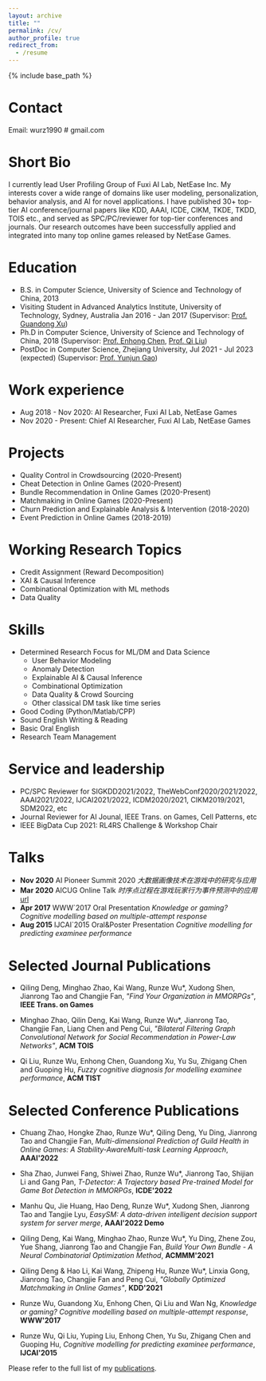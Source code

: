 ```yaml
---
layout: archive
title: ""
permalink: /cv/
author_profile: true
redirect_from:
  - /resume
---
```


{% include base_path %}

Contact
======
Email: wurz1990 \# gmail.com

Short Bio
======
I currently lead User Profiling Group of Fuxi AI Lab, NetEase Inc. My interests cover a wide range of domains like user modeling, personalization, behavior analysis, and AI for novel applications. I have published 30+ top-tier AI conference/journal papers like KDD, AAAI, ICDE, CIKM, TKDE, TKDD, TOIS etc., and served as SPC/PC/reviewer for top-tier conferences and journals.  Our research outcomes have been successfully applied and integrated into many top online games released by NetEase Games.

Education
======
* B.S. in Computer Science, University of Science and Technology of China, 2013
* Visiting Student in Advanced Analytics Institute, University of Technology, Sydney, Australia Jan 2016 - Jan 2017 (Supervisor: [Prof. Guandong Xu](https://profiles.uts.edu.au/Guandong.Xu))
* Ph.D in Computer Science, University of Science and Technology of China, 2018 (Supervisor: [Prof. Enhong Chen](http://staff.ustc.edu.cn/~cheneh/), [Prof. Qi Liu](http://staff.ustc.edu.cn/~qiliuql/))
* PostDoc in Computer Science, Zhejiang University, Jul 2021 - Jul 2023 (expected) (Supervisor: [Prof. Yunjun Gao](https://mypage.zju.edu.cn/gaoyj_cn))

Work experience
======
* Aug 2018 - Nov 2020: AI Researcher, Fuxi AI Lab, NetEase Games
* Nov 2020 - Present: Chief AI Researcher, Fuxi AI Lab, NetEase Games

Projects
======
- Quality Control in Crowdsourcing (2020-Present)
- Cheat Detection in Online Games (2020-Present)
- Bundle Recommendation in Online Games (2020-Present)
- Matchmaking in Online Games (2020-Present)
- Churn Prediction and Explainable Analysis & Intervention (2018-2020)
- Event Prediction in Online Games (2018-2019)

Working Research Topics
=====
- Credit Assignment (Reward Decomposition)
- XAI & Causal Inference
- Combinational Optimization with ML methods
- Data Quality

  
Skills
======
* Determined Research Focus for ML/DM and Data Science
  - User Behavior Modeling
  - Anomaly Detection
  - Explainable AI & Causal Inference
  - Combinational Optimization
  - Data Quality & Crowd Sourcing 
  - Other classical DM task like time series
* Good Coding (Python/Matlab/CPP)
* Sound English Writing & Reading
* Basic Oral English
* Research Team Management

Service and leadership
======
* PC/SPC Reviewer for SIGKDD2021/2022, TheWebConf2020/2021/2022, AAAI2021/2022, IJCAI2021/2022, ICDM2020/2021, CIKM2019/2021, SDM2022, etc
* Journal Reviewer for AI Jounal, IEEE Trans. on Games, Cell Patterns, etc
* IEEE BigData Cup 2021: RL4RS Challenge & Workshop Chair


Talks
=====
- **Nov 2020** AI Pioneer Summit 2020 *大数据画像技术在游戏中的研究与应用*
- **Mar 2020** AICUG Online Talk *时序点过程在游戏玩家行为事件预测中的应用* [url](https://zhuanlan.zhihu.com/p/133048880)
- **Apr 2017** WWW`2017 Oral Presentation *Knowledge or gaming? Cognitive modelling based on multiple-attempt response*
- **Aug 2015** IJCAI`2015 Oral&Poster Presentation *Cognitive modelling for predicting examinee performance*

Selected Journal Publications
======
- Qiling Deng, Minghao Zhao, Kai Wang, Runze Wu\*, Xudong Shen, Jianrong Tao and Changjie Fan, *"Find Your Organization in MMORPGs"*, **IEEE Trans. on Games** 

- Minghao Zhao, Qilin Deng, Kai Wang, Runze Wu\*, Jianrong Tao, Changjie Fan, Liang Chen and Peng Cui, *"Bilateral Filtering Graph Convolutional Network for Social Recommendation in Power-Law Networks"*, **ACM TOIS** 

- Qi Liu, Runze Wu, Enhong Chen, Guandong Xu, Yu Su, Zhigang Chen and Guoping Hu, *Fuzzy cognitive diagnosis for modelling examinee performance*, **ACM TIST**

Selected Conference Publications
======
- Chuang Zhao, Hongke Zhao, Runze Wu\*, Qiling Deng, Yu Ding, Jianrong Tao and Changjie Fan, *Multi-dimensional Prediction of Guild Health in Online Games: A Stability-AwareMulti-task Learning Approach*, **AAAI'2022** 

- Sha Zhao, Junwei Fang, Shiwei Zhao, Runze Wu\*, Jianrong Tao, Shijian Li and Gang Pan, *T-Detector: A Trajectory based Pre-trained Model for Game Bot Detection in MMORPGs*, **ICDE'2022** 

- Manhu Qu, Jie Huang, Hao Deng, Runze Wu\*, Xudong Shen, Jianrong Tao and Tangjie Lyu, *EasySM: A data-driven intelligent decision support system for server merge*, **AAAI'2022 Demo** 

- Qiling Deng, Kai Wang, Minghao Zhao, Runze Wu\*, Yu Ding, Zhene Zou, Yue Shang, Jianrong Tao and Changjie Fan, *Build Your Own Bundle - A Neural Combinatorial Optimization Method*, **ACMMM'2021** 

- Qiling Deng & Hao Li, Kai Wang, Zhipeng Hu, Runze Wu\*, Linxia Gong, Jianrong Tao, Changjie Fan and Peng Cui, *"Globally Optimized Matchmaking in Online Games"*, **KDD'2021** 

- Runze Wu, Guandong Xu, Enhong Chen, Qi Liu and Wan Ng, *Knowledge or gaming? Cognitive modelling based on multiple-attempt response*, **WWW'2017**

- Runze Wu, Qi Liu, Yuping Liu, Enhong Chen, Yu Su, Zhigang Chen and Guoping Hu, *Cognitive modelling for predicting examinee performance*, **IJCAI'2015**

Please refer to the full list of my [publications](/publications).

<!--  

  <ul>{% for post in site.publications %}
    {% include archive-single-cv.html %}
  {% endfor %}</ul>


Talks
======
  <ul>{% for post in site.talks %}
    {% include archive-single-talk-cv.html %}
  {% endfor %}</ul>
  
Teaching
======
  <ul>{% for post in site.teaching %}
    {% include archive-single-cv.html %}
  {% endfor %}</ul>
-->
  

